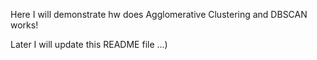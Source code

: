 Here I will demonstrate hw does Agglomerative Clustering and DBSCAN works!


Later I will update this README file ...)
